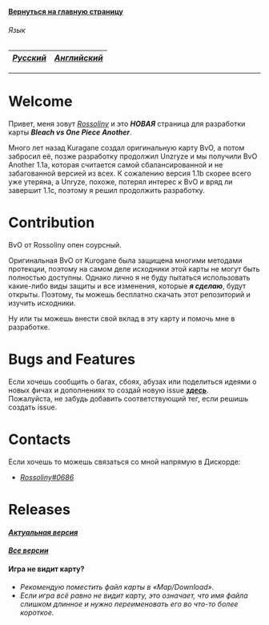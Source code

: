 __[Вернуться на главную страницу](https://github.com/rossoliny/bvo-another)__
###### Язык
| _[Русский](https://github.com/rossoliny/bvo-another/blob/master/readme.RU.md)_ | _[Английский](https://github.com/rossoliny/bvo-another/blob/master/readme.md)_|
|-|-|
----

# Welcome  
  
  Привет, меня зовут *[Rossoliny](https://github.com/rossoliny)* и это *__НОВАЯ__*  страница для разработки карты *__Bleach vs One Piece Another__*.
  
  Много лет назад Kuragane создал оригинальную карту BvO, а потом забросил её, позже разработку продолжил Unzryze и мы получили BvO Another 1.1a, которая считается самой сбалансированной и не забагованной версией из всех.
   К сожалению версия 1.1b скорее всего уже утеряна, а Unryze, похоже, потерял интерес к BvO  и вряд ли завершит 1.1c, поэтому я решил продолжить разработку.

# Contribution

BvO от Rossoliny опен соурсный.

Оригинальная BvO от Kurogane была защищена многими методами протекции,  поэтому на самом деле исходники этой карты не могут быть полностью доступны. Однако лично я не буду пытаться использовать какие-либо виды защиты  и все изменения, которые *__я сделаю__*, будут открыты. Поэтому, ты можешь бесплатно скачать этот репозиторий и изучить исходники.

Ну или ты можешь внести свой вклад в эту карту и помочь мне в разработке.

# Bugs and Features

Если хочешь сообщить о багах, сбоях, абузах или поделиться идеями о новых фичах и дополнениях то создай новую issue __*[здесь](https://github.com/rossoliny/bvo-another/issues)*__.  
Пожалуйста, не забудь добавить соответствующий тег, если решишь создать issue.

# Contacts
Если хочешь то можешь связаться со мной напрямую в Дискорде:
* *[Rossoliny#0686](https://discord.com/users/0686)*

# Releases
#### *[Актуальная версия](https://github.com/rossoliny/bvo-another/releases/tag/%231)*
#### *[Все версии](https://github.com/rossoliny/bvo-another/releases)*

#### Игра не видит карту?
* *Рекомендую поместить файл карты в «Map/Download».*
* *Если игра всё равно не видит карту, это означает, что имя файла слишком длинное и нужно переименовать его во что-то более короткое.*
